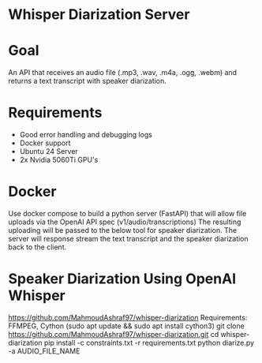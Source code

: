 # Whisper Diarization Server

# Goal
An API that receives an audio file (.mp3, .wav, .m4a, .ogg, .webm) and returns a text transcript with speaker diarization.

# Requirements
- Good error handling and debugging logs
- Docker support
- Ubuntu 24 Server
- 2x Nvidia 5060Ti GPU's

# Docker
Use docker compose to build a python server (FastAPI) that will allow file uploads via the OpenAI API spec (v1/audio/transcriptions)
The resulting uploading will be passed to the below tool for speaker diarization.
The server will response stream the text transcript and the speaker diarization back to the client.

# Speaker Diarization Using OpenAI Whisper
https://github.com/MahmoudAshraf97/whisper-diarization
Requirements: FFMPEG, Cython (sudo apt update && sudo apt install cython3)
git clone https://github.com/MahmoudAshraf97/whisper-diarization.git
cd whisper-diarization
pip install -c constraints.txt -r requirements.txt
python diarize.py -a AUDIO_FILE_NAME
